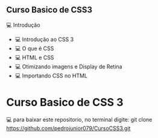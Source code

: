 ## Curso Basico de CSS3 
:computer: Introdução
- :computer: Introdução ao CSS 3
- :computer: O que é CSS
- :computer: HTML e CSS
- :computer: Otimizando imagens e Display de Retina
- :computer: Importando CSS no HTML

# Curso Basico de CSS 3
:computer: para baixar este repositorio, no terminal digite: git clone https://github.com/pedrojunior079/CursoCSS3.git

